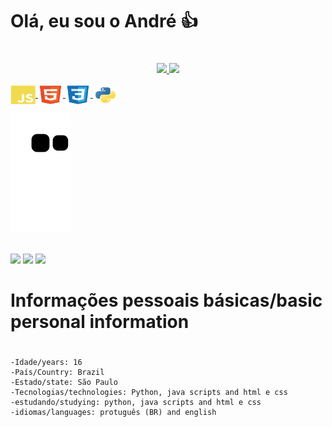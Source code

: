 # Olá, eu sou o André 👍 <h1>
  
  <div align="center">
  <a href="https://github.com/AndrePcastelo">
  <img height="180em" src="https://github-readme-stats.vercel.app/api?username=AndrePcastelo&show_icons=true&theme=dracula&include_all_commits=true&count_private=true"/>
  <img height="180em" src="https://github-readme-stats.vercel.app/api/top-langs/?username=AndrePcastelo&layout=compact&langs_count=7&theme=dracula"/>
</div>
    
<div style="display: inline_block"><br>
  <img align="center" alt="Rafa-Js" height="30" width="40" src="https://raw.githubusercontent.com/devicons/devicon/master/icons/javascript/javascript-plain.svg">
  <img align="center" alt="Rafa-HTML" height="30" width="40" src="https://raw.githubusercontent.com/devicons/devicon/master/icons/html5/html5-original.svg">
  <img align="center" alt="Rafa-CSS" height="30" width="40" src="https://raw.githubusercontent.com/devicons/devicon/master/icons/css3/css3-original.svg">
  <img align="center" alt="Rafa-Python" height="30" width="40" src="https://raw.githubusercontent.com/devicons/devicon/master/icons/python/python-original.svg">
  
  
</div>
    
  ![Snake animation](https://github.com/rafaballerini/rafaballerini/blob/output/github-contribution-grid-snake.svg)
    
##  
    
    
  <div>  
    <a href=https://www.youtube.com/channel/UCkdr-Oy_O2qOBiw8du6q42w target="_blank"><img src="https://img.shields.io/badge/YouTube-FF0000?style=for-the-badge&logo=youtube&logoColor=white" target="_blank"></a>
  <a href=https://www.instagram.com/g.knowan/ target="_blank"><img src="https://img.shields.io/badge/-Instagram-%23E4405F?style=for-the-badge&logo=instagram&logoColor=white" target="_blank"></a>
    <a href = "andreperezcastelo@protonmail.ch"><img src=https://img.shields.io/badge/ProtonMail-8B89CC?style=for-the-badge&logo=protonmail&logoColor=white target="_blank"></a>
  </div>  
    

    
##    
# Informações pessoais básicas/basic personal information <h1> 
  
 
    -Idade/years: 16 
    -País/Country: Brazil
    -Estado/state: São Paulo
    -Tecnologias/technologies: Python, java scripts and html e css
    -estudando/studying: python, java scripts and html e css
    -idiomas/languages: protuguês (BR) and english
